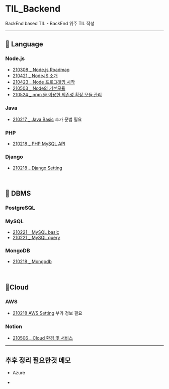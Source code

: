 # TIL_Backend

BackEnd based TIL - BackEnd 위주 TIL 작성

------------------

## 🥨 Language

### Node.js

* [210308 _ Node.js Roadmap](https://github.com/dmsdl950823/TIL_Backend/blob/main/Langauge/Node.js/210308%20Node.js%20Roadmap.md)
* [210421 _ NodeJS 소개](Langauge/Node.js/210421_NodeJS%20소개.md)
* [210423 _ Node 프로그래밍 시작](Langauge/Node.js/210423_Node%20프로그래밍%20시작.md)
* [210503 _ Node의 기본모듈](Langauge/Node.js/210503_Node의%20기본모듈.md)
* [210524 _ npm 을 이용한 의존성 확장 모듈 관리](Langauge/Node.js/210524_npm%20을%20이용한%20의존성%20확장%20모듈%20관리.md)

### Java

* [210217 _ Java Basic](https://github.com/dmsdl950823/TIL_Backend/blob/main/Langauge/Java/210217_Java%20Basic.md) 추가 문법 필요

### PHP

* [210218 _ PHP MySQL API](https://github.com/dmsdl950823/TIL_Backend/blob/main/Langauge/PHP/210218_PHP%20MySQL%20API.md)

### Django

* [210218 _ Django Setting](https://github.com/dmsdl950823/TIL_Backend/blob/main/Langauge/Django/210118_Django%20Setting.md)

<br>

## 🥨 DBMS

### PostgreSQL

### MySQL

* [210221 _ MySQL basic](https://github.com/dmsdl950823/TIL_Backend/blob/main/DBMS/MySQL/210221_MySQL%20basic.md)
* [210221 _ MySQL query](https://github.com/dmsdl950823/TIL_Backend/blob/main/DBMS/MySQL/210221_MySQL%20query.md)

### MongoDB

* [210218 _ Mongodb](https://github.com/dmsdl950823/TIL_Backend/blob/main/DBMS/Mongodb/210218_Mongodb.md)

<br>

## 🥨Cloud

### AWS

* [210218 AWS Setting](https://github.com/dmsdl950823/TIL_Backend/blob/main/Cloud/AWS/210218_AWS%20setting.md) 부가 정보 필요

### Notion

* [210506 _ Cloud 환경 및 서비스](Cloud/Notion/210506_Cloud%20환경%20및%20서비스.md)

---------------------------

## 추후 정리 필요한것 메모

* Azure

*
